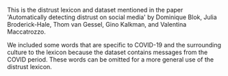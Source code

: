 This is the distrust lexicon and dataset mentioned in the paper 'Automatically detecting distrust on social media' by Dominique Blok, Julia Broderick-Hale, Thom van Gessel, Gino Kalkman, and Valentina Maccatrozzo.

We included some words that are specific to COVID-19 and the surrounding culture to the lexicon because the dataset contains messages from the COVID period. These words can be omitted for a more general use of the distrust lexicon.
